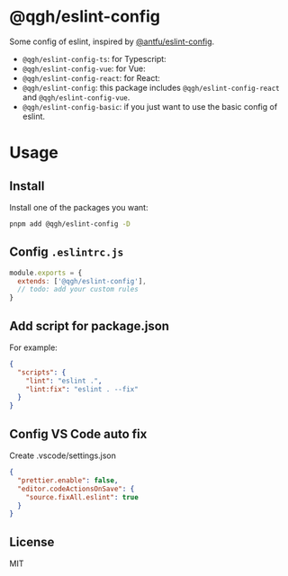 # @qgh/eslint-config

Some config of eslint, inspired by [@antfu/eslint-config](https://github.com/antfu/eslint-config).
- `@qgh/eslint-config-ts`: for Typescript: 
- `@qgh/eslint-config-vue`: for Vue: 
- `@qgh/eslint-config-react`: for React: 
- `@qgh/eslint-config`: this package includes `@qgh/eslint-config-react` and `@qgh/eslint-config-vue`.
- `@qgh/eslint-config-basic`: if you just want to use the basic config of eslint.

# Usage
## Install
Install one of the packages you want:
``` bash
pnpm add @qgh/eslint-config -D
```

## Config `.eslintrc.js`
``` javascript
module.exports = {
  extends: ['@qgh/eslint-config'],
  // todo: add your custom rules
}
```

## Add script for package.json
For example:
```json
{
  "scripts": {
    "lint": "eslint .",
    "lint:fix": "eslint . --fix"
  }
}
```

## Config VS Code auto fix
Create .vscode/settings.json

```json
{
  "prettier.enable": false,
  "editor.codeActionsOnSave": {
    "source.fixAll.eslint": true
  }
}
```


## License
MIT
